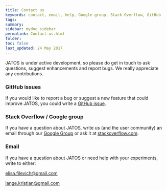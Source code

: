 ```yaml
---
title: Contact us
keywords: contact, email, help, Google group, Stack Overflow, GitHub
tags:
summary:
sidebar: mydoc_sidebar
permalink: Contact-us.html
folder:
toc: false
last_updated: 24 May 2017
---
```


JATOS is under active development, so please do get in touch to ask questions, suggest enhancements and report bugs. We really appreciate any contributions.

### GitHub issues

If you would like to report a bug or suggest a new feature that could improve JATOS, you could write a [GitHub issue](https://github.com/JATOS/JATOS/issues).

### Stack Overflow / Google group

If you have a question about JATOS, write us (and the user community) an email through our [Google Group](https://groups.google.com/forum/#!forum/jatos) or ask it at [stackoverflow.com](http://stackoverflow.com).

### Email

If you have a question about JATOS or need help with your experiments, write to either:

elisa.filevich@gmail.com 

lange.kristian@gmail.com

